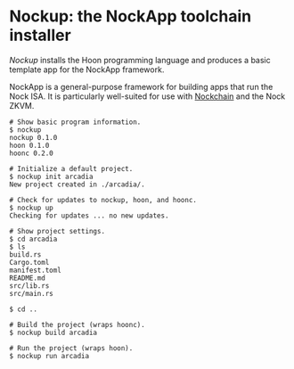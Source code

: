 # Nockup: the NockApp toolchain installer

*Nockup* installs the Hoon programming language and produces a basic template app for the NockApp framework.

NockApp is a general-purpose framework for building apps that run the Nock ISA.  It is particularly well-suited for use with [Nockchain](https://nockchain.org) and the Nock ZKVM.

```
# Show basic program information.
$ nockup
nockup 0.1.0
hoon 0.1.0
hoonc 0.2.0

# Initialize a default project.
$ nockup init arcadia
New project created in ./arcadia/.

# Check for updates to nockup, hoon, and hoonc.
$ nockup up
Checking for updates ... no new updates.

# Show project settings.
$ cd arcadia
$ ls
build.rs
Cargo.toml
manifest.toml
README.md
src/lib.rs
src/main.rs

$ cd ..

# Build the project (wraps hoonc).
$ nockup build arcadia

# Run the project (wraps hoon).
$ nockup run arcadia
```
